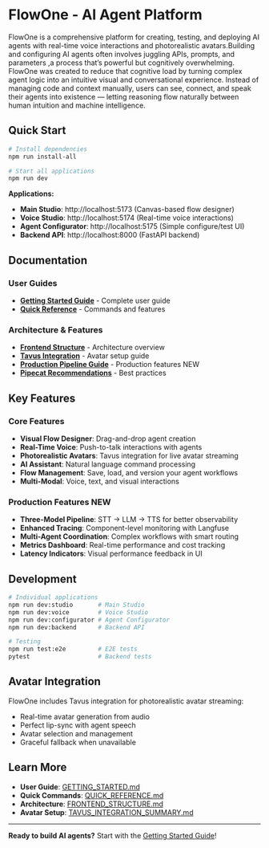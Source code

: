 # FlowOne - AI Agent Platform

FlowOne is a comprehensive platform for creating, testing, and deploying AI agents with real-time voice interactions and photorealistic avatars.Building and configuring AI agents often involves juggling APIs, prompts, and parameters ,a process that’s powerful but cognitively overwhelming. FlowOne was created to reduce that cognitive load by turning complex agent logic into an intuitive visual and conversational experience.
Instead of managing code and context manually, users can see, connect, and speak their agents into existence — letting reasoning flow naturally between human intuition and machine intelligence.

## Quick Start

```bash
# Install dependencies
npm run install-all

# Start all applications
npm run dev
```

**Applications:**
- **Main Studio**: http://localhost:5173 (Canvas-based flow designer)
- **Voice Studio**: http://localhost:5174 (Real-time voice interactions)
- **Agent Configurator**: http://localhost:5175 (Simple configure/test UI)
- **Backend API**: http://localhost:8000 (FastAPI backend)

## Documentation

### User Guides
- **[Getting Started Guide](GETTING_STARTED.md)** - Complete user guide
- **[Quick Reference](QUICK_REFERENCE.md)** - Commands and features

### Architecture & Features
- **[Frontend Structure](FRONTEND_STRUCTURE.md)** - Architecture overview
- **[Tavus Integration](TAVUS_INTEGRATION_SUMMARY.md)** - Avatar setup guide
- **[Production Pipeline Guide](PRODUCTION_PIPELINE_GUIDE.md)** - Production features NEW
- **[Pipecat Recommendations](PIPECAT_RECOMMENDATIONS.md)** - Best practices

## Key Features

### Core Features
- **Visual Flow Designer**: Drag-and-drop agent creation
- **Real-Time Voice**: Push-to-talk interactions with agents
- **Photorealistic Avatars**: Tavus integration for live avatar streaming
- **AI Assistant**: Natural language command processing
- **Flow Management**: Save, load, and version your agent workflows
- **Multi-Modal**: Voice, text, and visual interactions

### Production Features NEW
- **Three-Model Pipeline**: STT → LLM → TTS for better observability
- **Enhanced Tracing**: Component-level monitoring with Langfuse
- **Multi-Agent Coordination**: Complex workflows with smart routing
- **Metrics Dashboard**: Real-time performance and cost tracking
- **Latency Indicators**: Visual performance feedback in UI

## Development

```bash
# Individual applications
npm run dev:studio       # Main Studio
npm run dev:voice        # Voice Studio  
npm run dev:configurator # Agent Configurator
npm run dev:backend      # Backend API

# Testing
npm run test:e2e         # E2E tests
pytest                   # Backend tests
```

## Avatar Integration

FlowOne includes Tavus integration for photorealistic avatar streaming:
- Real-time avatar generation from audio
- Perfect lip-sync with agent speech
- Avatar selection and management
- Graceful fallback when unavailable

## Learn More

- **User Guide**: [GETTING_STARTED.md](GETTING_STARTED.md)
- **Quick Commands**: [QUICK_REFERENCE.md](QUICK_REFERENCE.md)
- **Architecture**: [FRONTEND_STRUCTURE.md](FRONTEND_STRUCTURE.md)
- **Avatar Setup**: [TAVUS_INTEGRATION_SUMMARY.md](TAVUS_INTEGRATION_SUMMARY.md)

---

**Ready to build AI agents?** Start with the [Getting Started Guide](GETTING_STARTED.md)!